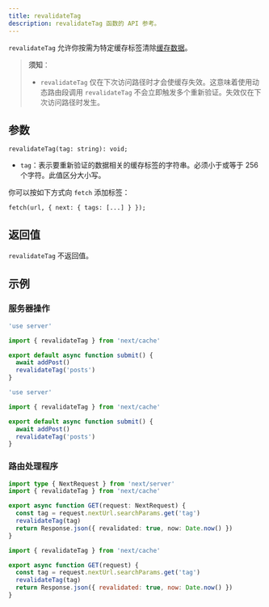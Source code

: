 ```yaml
---
title: revalidateTag
description: revalidateTag 函数的 API 参考。
---
```


`revalidateTag` 允许你按需为特定缓存标签清除[缓存数据](/nextjs-cn/app/deep-dive/caching)。

> **须知**：
>
> - `revalidateTag` 仅在下次访问路径时才会使缓存失效。这意味着使用动态路由段调用 `revalidateTag` 不会立即触发多个重新验证。失效仅在下次访问路径时发生。

## 参数

```tsx
revalidateTag(tag: string): void;
```

- `tag`：表示要重新验证的数据相关的缓存标签的字符串。必须小于或等于 256 个字符。此值区分大小写。

你可以按如下方式向 `fetch` 添加标签：

```tsx
fetch(url, { next: { tags: [...] } });
```

## 返回值

`revalidateTag` 不返回值。

## 示例

### 服务器操作

```ts switcher
'use server'

import { revalidateTag } from 'next/cache'

export default async function submit() {
  await addPost()
  revalidateTag('posts')
}
```

```js switcher
'use server'

import { revalidateTag } from 'next/cache'

export default async function submit() {
  await addPost()
  revalidateTag('posts')
}
```

### 路由处理程序

```ts switcher
import type { NextRequest } from 'next/server'
import { revalidateTag } from 'next/cache'

export async function GET(request: NextRequest) {
  const tag = request.nextUrl.searchParams.get('tag')
  revalidateTag(tag)
  return Response.json({ revalidated: true, now: Date.now() })
}
```

```js switcher
import { revalidateTag } from 'next/cache'

export async function GET(request) {
  const tag = request.nextUrl.searchParams.get('tag')
  revalidateTag(tag)
  return Response.json({ revalidated: true, now: Date.now() })
}
```
